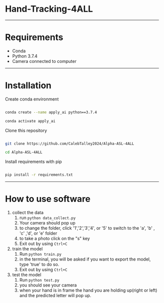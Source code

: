 # Hand-Tracking-4ALL

---

# Requirements

- Conda
- Python 3.7.4
- Camera connected to computer
  
---
# Installation

Create conda environment

  

```sh

conda create --name apply_ai python==3.7.4

conda activate apply_ai

```

  

Clone this repository

  

```sh

git clone https://github.com/CalebTalley2024/Alpha-ASL-4ALL

cd Alpha-ASL-4ALL

```

Install requirements with pip

```sh

pip install -r requirements.txt

```
---
# How to use software

1. collect the data 
	1. run `python data_collect.py`
	2. Your camera should pop up
	3. to change the folder, click '1','2','3','4', or '5' to switch to the 'a', 'b' , 'c' ,'d', or 'e' folder
	4. to take a photo click on the "s" key
	5. Exit out by using `Ctrl+C`
2. train the model
	1. Run `python train.py`
	2. in the terminal, you will be asked if you want to export the model, type 'true' to do so.
	3. Exit out by using `Ctrl+C`
3. test the model
	1. Run `python test.py`
	2. you should see your camera
	3. when your hand is in frame the hand you are holding up(right or left) and the predicted letter will pop up.